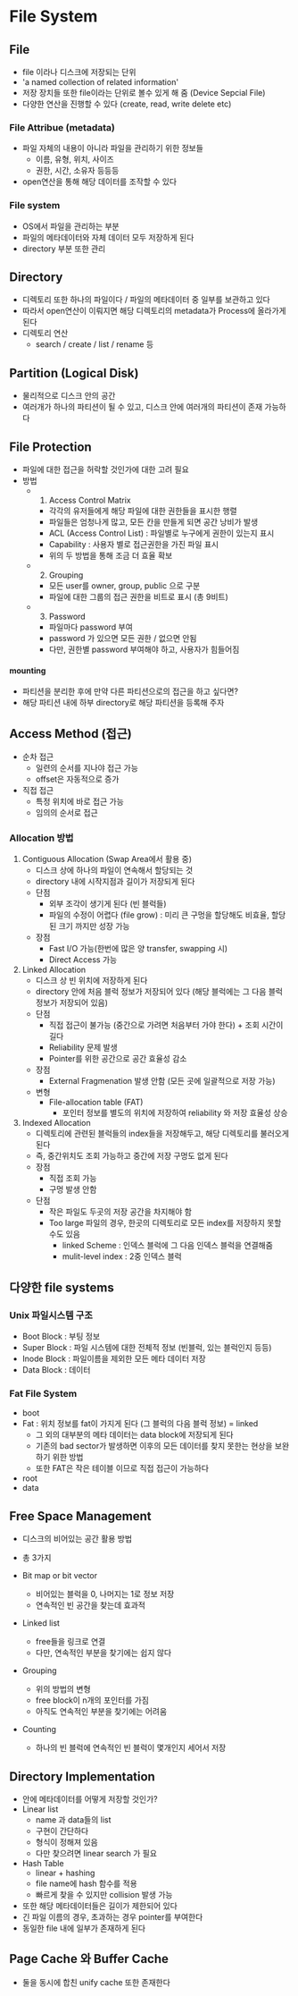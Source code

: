 # File System
## File
- file 이라나 디스크에 저장되는 단위
- 'a named collection of related information'
- 저장 장치들 또한 file이라는 단위로 볼수 있게 해 줌 (Device Sepcial File)
- 다양한 연산을 진행할 수 있다 (create, read, write delete etc)

### File Attribue (metadata)
- 파일 자체의 내용이 아니라 파일을 관리하기 위한 정보들
  - 이름, 유형, 위치, 사이즈
  - 권한, 시간, 소유자 등등등
- open연산을 통해 해당 데이터를 조작할 수 있다

### File system
- OS에서 파일을 관리하는 부분
- 파일의 메타데이터와 자체 데이터 모두 저장하게 된다
- directory 부분 또한 관리
  
## Directory
- 디렉토리 또한 하나의 파일이다 / 파일의 메타데이터 중 일부를 보관하고 있다
- 따라서 open연산이 이뤄지면 해당 디렉토리의 metadata가 Process에 올라가게 된다
- 디렉토리 연산
  - search / create / list / rename 등
## Partition (Logical Disk)
- 물리적으로 디스크 안의 공간
- 여러개가 하나의 파티션이 될 수 있고, 디스크 안에 여러개의 파티션이 존재 가능하다

## File Protection
- 파일에 대한 접근을 허락할 것인가에 대한 고려 필요
- 방법
  - 1. Access Control Matrix
    - 각각의 유저들에게 해당 파일에 대한 권한들을 표시한 행렬
    - 파일들은 엄청나게 많고, 모든 칸을 만들게 되면 공간 낭비가 발생
    - ACL (Access Control List) : 파일별로 누구에게 권한이 있는지 표시
    - Capability : 사용자 별로 접근권한을 가진 파일 표시
    - 위의 두 방법을 통해 조금 더 효율 확보
  - 2. Grouping
    - 모든 user를 owner, group, public 으로 구분
    - 파일에 대한 그룹의 접근 권한을 비트로 표시 (총 9비트)
  - 3. Password
    - 파일마다 password 부여
    - password 가 있으면 모든 권한 / 없으면 안됨
    - 다만, 권한별 password 부여해야 하고, 사용자가 힘들어짐

#### mounting
- 파티션을 분리한 후에 만약 다른 파티션으로의 접근을 하고 싶다면?
- 해당 파티션 내에 하부 directory로 해당 파티션을 등록해 주자

## Access Method (접근)
- 순차 접근
  - 일련의 순서를 지나야 접근 가능
  - offset은 자동적으로 증가
- 직접 접근
  - 특정 위치에 바로 접근 가능
  - 임의의 순서로 접근

### Allocation 방법
1. Contiguous Allocation (Swap Area에서 활용 중)
   - 디스크 상에 하나의 파일이 연속해서 할당되는 것
   - directory 내에 시작지점과 길이가 저장되게 된다
   - 단점
     - 외부 조각이 생기게 된다 (빈 블럭들)
     - 파일의 수정이 어렵다 (file grow) : 미리 큰 구멍을 할당해도 비효율, 할당된 크기 까지만 성장 가능
   - 장점
     - Fast I/O 가능(한번에 많은 양 transfer, swapping 시)
     - Direct Access 가능
2. Linked Allocation
   - 디스크 상 빈 위치에 저장하게 된다
   - directory 안에 처음 블럭 정보가 저장되어 있다 (해당 블럭에는 그 다음 블럭 정보가 저장되어 있음)
   - 단점
     - 직접 접근이 불가능 (중간으로 가려면 처음부터 가야 한다) + 조회 시간이 길다
     - Reliability 문제 발생
     - Pointer를 위한 공간으로 공간 효율성 감소
   - 장점
     - External Fragmenation 발생 안함 (모든 곳에 일괄적으로 저장 가능)
   - 변형
     - File-allocation table (FAT)
       - 포인터 정보를 별도의 위치에 저장하여 reliability 와 저장 효율성 상승
3. Indexed Allocation
   - 디렉토리에 관련된 블럭들의 index들을 저장해두고, 해당 디렉토리를 불러오게 된다
   - 즉, 중간위치도 조회 가능하고 중간에 저장 구멍도 없게 된다
   - 장점
     - 직접 조회 가능
     - 구멍 발생 안함
   - 단점
     - 작은 파일도 두곳의 저장 공간을 차지해야 함
     - Too large 파일의 경우, 한곳의 디렉토리로 모든 index를 저장하지 못할 수도 있음
       - linked Scheme : 인덱스 블럭에 그 다음 인덱스 블럭을 연결해줌
       - mulit-level index : 2중 인덱스 블럭
## 다양한 file systems
### Unix 파일시스템 구조
- Boot Block : 부팅 정보
- Super Block : 파일 시스템에 대한 전체적 정보 (빈블럭, 있는 블럭인지 등등)
- Inode Block : 파일이름을 제외한 모든 메타 데이터 저장
- Data Block : 데이터

### Fat File System
- boot
- Fat : 위치 정보를 fat이 가지게 된다 (그 블럭의 다음 블럭 정보) = linked
  - 그 외의 대부분의 메타 데이터는 data block에 저장되게 된다
  - 기존의 bad sector가 발생하면 이후의 모든 데이터를 찾지 못한는 현상을 보완하기 위한 방법
  - 또한 FAT은 작은 테이블 이므로 직접 접근이 가능하다 
- root 
- data

## Free Space Management
- 디스크의 비어있는 공간 활용 방법
- 총 3가지
- Bit map or bit vector
  - 비어있는 블럭을 0, 나머지는 1로 정보 저장
  - 연속적인 빈 공간을 찾는데 효과적

- Linked list
    - free들을 링크로 연결
    - 다만, 연속적인 부분을 찾기에는 쉽지 않다
- Grouping
  - 위의 방법의 변형
  - free block이 n개의 포인터를 가짐
  - 아직도 연속적인 부분을 찾기에는 어려움
- Counting
  - 하나의 빈 블럭에 연속적인 빈 블럭이 몇개인지 세어서 저장

## Directory Implementation
- 안에 메타데이터를 어떻게 저장할 것인가?
- Linear list
  - name 과 data들의 list
  - 구현이 간단하다
  - 형식이 정해져 있음
  - 다만 찾으려면 linear search 가 필요
- Hash Table
  - linear + hashing
  - file name에 hash 함수를 적용 
  - 빠르게 찾을 수 있지만 collision 발생 가능
- 또한 해당 메타데이터들은 길이가 제한되어 있다
- 긴 파일 이름의 경우, 초과하는 경우 pointer를 부여한다
- 동일한 file 내에 일부가 존재하게 된다 

## Page Cache 와 Buffer Cache
- 둘을 동시에 합친 unify cache 또한 존재한다